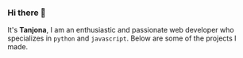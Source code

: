 ### Hi there 👋

It's **Tanjona**, I am an enthusiastic and passionate web developer who specializes in `python` and `javascript`.
Below are some of the projects I made.

